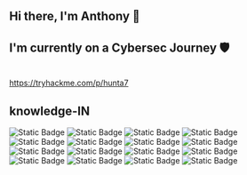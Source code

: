  ## Hi there, I'm Anthony 👾
## I'm currently on a Cybersec Journey 🛡️ 

<br>https://tryhackme.com/p/hunta7
## knowledge-IN 
![Static Badge](https://img.shields.io/badge/Python-black?style=for-the-badge&logo=python&logoColor=python&logoSize=auto) ![Static Badge](https://img.shields.io/badge/Node.js-black?style=for-the-badge&logo=Node.js&logoSize=40) ![Static Badge](https://img.shields.io/badge/react-black?style=for-the-badge&logo=react&logoSize=40)
 ![Static Badge](https://img.shields.io/badge/JavaScript-black?style=for-the-badge&logo=JavaScript&logoColor=JavaScript)
![Static Badge](https://img.shields.io/badge/HTML-black?style=for-the-badge&logo=html5&logoColor=html5&logoSize=auto) ![Static Badge](https://img.shields.io/badge/metasploit-black?style=for-the-badge&logo=metasploit&logoColor=metasploit&logoSize=auto) ![Static Badge](https://img.shields.io/badge/isc2-white?style=for-the-badge&logo=isc2&logoColor=black&logoSize=90&labelColor=green&color=green)
![Static Badge](https://img.shields.io/badge/tryhackme-white?style=for-the-badge&logo=tryhackme&logoColor=red&logoSize=90&labelColor=gray&color=black) ![Static Badge](https://img.shields.io/badge/owasp-white?style=for-the-badge&logo=owasp&logoColor=red&logoSize=90&color=black) ![Static Badge](https://img.shields.io/badge/junipernetworks-black?style=for-the-badge&logo=junipernetworks&logoColor=black&labelColor=white) ![Static Badge](https://img.shields.io/badge/gnubash-black?style=for-the-badge&logo=gnubash) ![Static Badge](https://img.shields.io/badge/css-black?style=for-the-badge&logo=css) ![Static Badge](https://img.shields.io/badge/cisco-black?style=for-the-badge&logo=cisco&logoSize=40&labelColor=white) ![Static Badge](https://img.shields.io/badge/burpsuite-black?style=for-the-badge&logo=burpsuite&logoSize=40&labelColor=black) ![Static Badge](https://img.shields.io/badge/linux-black?style=for-the-badge&logo=linux&logoSize=40) ![Static Badge](https://img.shields.io/badge/linuxcontainers-black?style=for-the-badge&logo=linuxcontainers&labelColor=black) 












<!--
**hunta7/hunta7** is a ✨ _special_ ✨ repository because its `README.md` (this file) appears on your GitHub profile.

Here are some ideas to get you started:

- 🔭 I’m currently working on ...
- 🌱 I’m currently learning ...
- 👯 I’m looking to collaborate on ...
- 🤔 I’m looking for help with ...
- 💬 Ask me about ...
- 📫 How to reach me: ...
- 😄 Pronouns: ...
- ⚡ Fun fact: ...
-->
